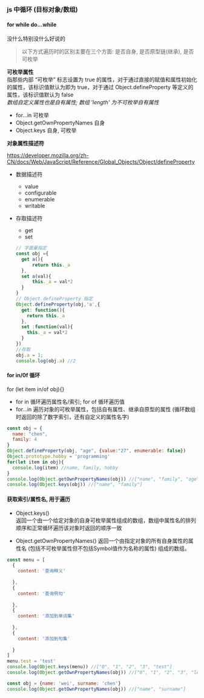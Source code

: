 ### js 中循环 (目标对象/数组)

#### for while do...while
没什么特别没什么好说的

> 以下方式遍历时的区别主要在三个方面: 是否自身, 是否原型链(继承), 是否可枚举

**可枚举属性**  
指那些内部 “可枚举” 标志设置为 true 的属性，对于通过直接的赋值和属性初始化的属性，该标识值默认为即为 true，对于通过 Object.defineProperty 等定义的属性，该标识值默认为 false  
*数组自定义属性也是自有属性; 数组 'length' 为不可枚举自有属性*

- for...in 可枚举
- Object.getOwnPropertyNames 自身
- Object.keys 自身, 可枚举

**对象属性描述符**

https://developer.mozilla.org/zh-CN/docs/Web/JavaScript/Reference/Global_Objects/Object/defineProperty

- 数据描述符  
  - value
  - configurable
  - enumerable
  - writable
- 存取描述符
  - get
  - set

  ```js
  // 字面量指定
  const obj ={
    get a(){
        return this._a
    },
    set a(val){
        this._a = val*2
    }
  }  
  // Object.defineProperty 指定
  Object.defineProperty(obj,'a',{
    get: function(){
      return this._a
    },
    set :function(val){
      this._a = val*2
    }
  })
  //存取
  obj.a = 1;
  console.log(obj.a) //2
  ```



#### for in/0f 循环
for (let item in/of obj){}  
- for in 循环遍历属性名/索引; for of 循环遍历值
- for...in 遍历对象的可枚举属性，包括自有属性、继承自原型的属性 (循环数组时返回的除了数字索引，还有自定义的属性名字)

```js
const obj = {
  name: "chen",
  family: 4
} 
Object.defineProperty(obj, "age", {value:"27", enumerable: false})
Object.prototype.hobby = 'programming' 
for(let item in obj){
  console.log(item) //name, family, hobby
} 
console.log(Object.getOwnPropertyNames(obj)) //["name", "family", "age"]
console.log(Object.keys(obj)) //["name", "family"]
```

#### 获取索引/属性名, 用于遍历
- Object.keys()  
返回一个由一个给定对象的自身可枚举属性组成的数组，数组中属性名的排列顺序和正常循环遍历该对象时返回的顺序一致   

- Object.getOwnPropertyNames()
返回一个由指定对象的所有自身属性的属性名 (包括不可枚举属性但不包括Symbol值作为名称的属性) 组成的数组。

```js
const menu = [
  {
    content: '查询释义'
  
  },
  {
    content: '查询例句'
    
  },
  {
    content: '添加到单词集'
  
  },
  {
    content: '添加到句集'
      
  }
]  
menu.test = 'test'
console.log(Object.keys(menu)) //["0", "1", "2", "3", "test"]
console.log(Object.getOwnPropertyNames(obj)) //["0", "1", "2", "3", "length", "test"]
```

```js
const obj = {name: 'wei', surname: 'chen'}       
console.log(Object.getOwnPropertyNames(obj)) //["name", "surname"]
```
